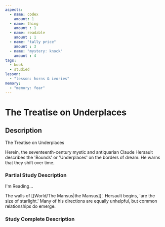```yaml
---
aspects: 
  - name: codex
    amount: 1
  - name: thing
    amount : 1
  - name: readable
    amount : 1
  - name: "tally price"
    amount : 3
  - name: "mystery: knock"
    amount : 4
tags:
  - book
  - studied
lesson:
  - "lesson: horns & ivories"
memory:
  - "memory: fear"
---
```


# The Treatise on Underplaces

## Description
The Treatise on Underplaces

Herein, the seventeenth-century mystic and antiquarian Claude Hersault describes the 'Bounds' or 'Underplaces' on the borders of dream. He warns that they shift over time.
### Partial Study Description
I'm Reading...

The walls of [[World/The Mansus|the Mansus]],' Hersault begins, 'are the size of starlight.' Many of his directions are equally unhelpful, but common relationships do emerge.
### Study Complete Description
